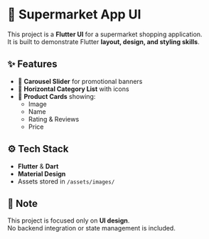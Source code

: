 # 🛒 Supermarket App UI

This project is a **Flutter UI** for a supermarket shopping application.  
It is built to demonstrate Flutter **layout, design, and styling skills**.  

## ✨ Features
- 📌 **Carousel Slider** for promotional banners  
- 📌 **Horizontal Category List** with icons  
- 📌 **Product Cards** showing:
  - Image  
  - Name  
  - Rating & Reviews  
  - Price  

## ⚙️ Tech Stack
- **Flutter** & **Dart**
- **Material Design**
- Assets stored in `/assets/images/`

## 📌 Note
This project is focused only on **UI design**.  
No backend integration or state management is included.
